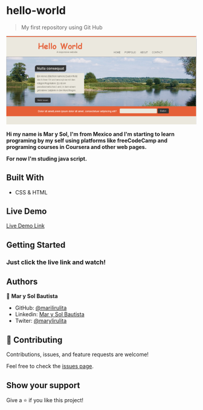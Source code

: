 
# hello-world

> My first repository using Git Hub

![screenshot](./img/home-img.png)

**Hi my name is Mar y Sol, I'm from Mexico and I'm starting to learn programing by my self using platforms like freeCodeCamp and programing courses in Coursera and other web pages.**

**For now I'm studing java script.**

## Built With

- CSS & HTML

## Live Demo

 [Live Demo Link](https://marilirulita.github.io/hello-world/.)

## Getting Started

### Just click the live link and watch!


## Authors

👤 **Mar y Sol Bautista**

- GitHub: [@marilirulita](https://github.com/marilirulita)
- Linkedin: [Mar y Sol Bautista](https://www.linkedin.com/in/mar-y-sol-bautista-alvarez-5a6894151/)
- Twiter: [@marylirulita](https://twitter.com/marylirulita)


## 🤝 Contributing

Contributions, issues, and feature requests are welcome!

Feel free to check the [issues page](https://github.com/marilirulita/hello-world/issues).

## Show your support

Give a ⭐️ if you like this project!
